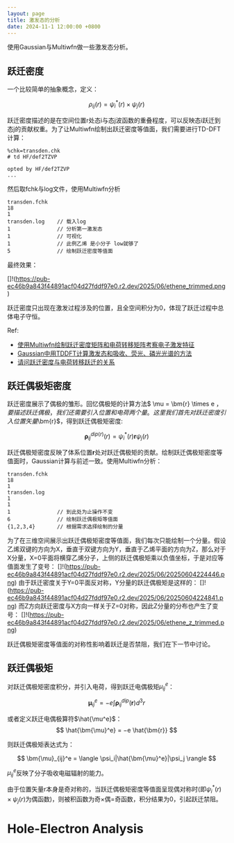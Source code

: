 ```yaml
---
layout: page
title: 激发态的分析
date: 2024-11-1 12:00:00 +0800
---
```

使用Gaussian与Multiwfn做一些激发态分析。
## 跃迁密度
一个比较简单的抽象概念，定义：

$$
\rho_{ij}(r) = \psi_{i}^*(r) \times \psi_{j}(r)
$$

跃迁密度描述的是在空间位置r处态i与态j波函数的重叠程度，可以反映态i跃迁到态j的贡献权重。为了让Multiwfn绘制出跃迁密度等值面，我们需要进行TD-DFT计算：
```
%chk=transden.chk
# td HF/def2TZVP

opted by HF/def2TZVP
...
```
然后取fchk与log文件，使用Multiwfn分析
```
transden.fchk
18
1
transden.log    // 载入log
1               // 分析第一激发态
1               // 可视化
1               // 此例乙烯 是小分子 low就够了
5               // 绘制跃迁密度等值面
```
最终效果：

[]!(https://pub-ec46b9a843f44891acf04d27fddf97e0.r2.dev/2025/06/ethene_trimmed.png)

跃迁密度只出现在激发过程涉及的位置，且全空间积分为0，体现了跃迁过程中总体电子守恒。

Ref:
- [使用Multiwfn绘制跃迁密度矩阵和电荷转移矩阵考察电子激发特征](http://bbs.keinsci.com/forum.php?mod=viewthread&tid=11383&fromuid=63020)
- [Gaussian中用TDDFT计算激发态和吸收、荧光、磷光光谱的方法](http://bbs.keinsci.com/forum.php?mod=viewthread&tid=2413&fromuid=63020)
- [请问跃迁密度与电荷转移跃迁的关系](http://bbs.keinsci.com/forum.php?mod=viewthread&tid=1467&fromuid=63020)

## 跃迁偶极矩密度
跃迁密度展示了偶极的雏形。回忆偶极矩的计算方法$ \mu = \bm{r} \times e $，要描述跃迁偶极，我们还需要引入位置和电荷两个量。这里我们首先对跃迁密度引入位置矢量$\bm{r}$，得到跃迁偶极矩密度: 

$$
\bm{\rho}_{ij}^{dip(r)}(r) = \psi_{i}^*(r)  \bm{r}  \psi_{j}(r)
$$

跃迁偶极矩密度反映了体系位置$\bm{r}$处对跃迁偶极矩的贡献。绘制跃迁偶极矩密度等值面时，Gaussian计算与前述一致。使用Multiwfn分析：
```
transden.fchk
18
1
transden.log    
1               
1               
1               // 到此处为止操作不变
6               // 绘制跃迁偶极矩等值面
{1,2,3,4}       // 根据需求选择绘制的分量
```
为了在三维空间展示出跃迁偶极矩密度等值面，我们每次只能绘制一个分量。假设乙烯双键的方向为X，垂直于双键方向为Y，垂直于乙烯平面的方向为Z，那么对于X分量，X=0平面将横穿乙烯分子，上侧的跃迁偶极矩乘以负值坐标，于是对应等值面发生了变号：
[]!(https://pub-ec46b9a843f44891acf04d27fddf97e0.r2.dev/2025/06/20250604224446.png)
由于跃迁密度关于Y=0平面反对称，Y分量的跃迁偶极矩是这样的：
[]!(https://pub-ec46b9a843f44891acf04d27fddf97e0.r2.dev/2025/06/20250604224841.png)
而Z方向跃迁密度与X方向一样关于Z=0对称，因此Z分量的分布也产生了变号：
[]!(https://pub-ec46b9a843f44891acf04d27fddf97e0.r2.dev/2025/06/ethene_z_trimmed.png)

跃迁偶极矩密度等值面的对称性影响着跃迁是否禁阻，我们在下一节中讨论。
## 跃迁偶极矩
对跃迁偶极矩密度积分，并引入电荷，得到跃迁电偶极矩$\mu_{ij}^e$：

$$
\bm{\mu}_{ij}^e = -e \int \bm{\rho}_{ij}^{dip}(\bm{r}) d^3r
$$

或者定义跃迁电偶极算符$\hat{\mu^e}$：
$$
\hat{\bm{\mu}^e} = −e \hat{\bm{r}}
$$

则跃迁偶极矩表达式为：

$$
\bm{\mu}_{ij}^e = \langle \psi_i|\hat{\bm{\mu}^e}|\psi_j \rangle
$$

$\mu_{ij}^e$反映了分子吸收电磁辐射的能力。

由于位置矢量r本身是奇对称的，当跃迁偶极矩密度等值面呈现偶对称时(即$\psi_{i}^*(r) \times \psi_{j}(r)$为偶函数)，则被积函数为奇×偶=奇函数，积分结果为0，引起跃迁禁阻。

# Hole-Electron Analysis



